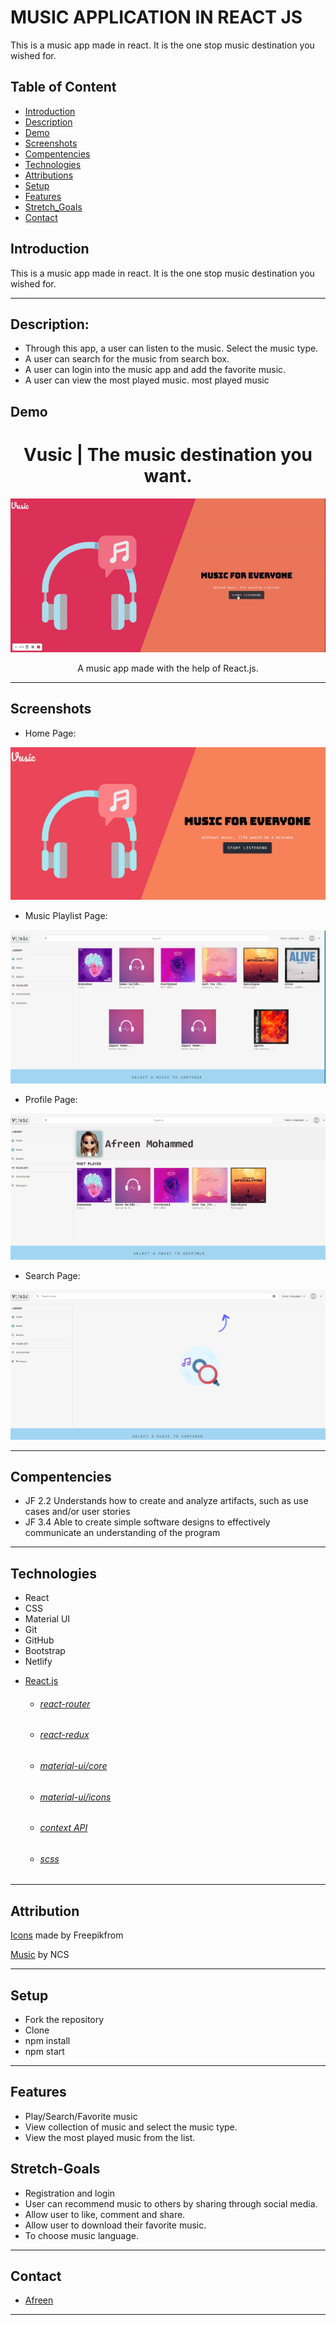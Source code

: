 # MUSIC APPLICATION IN REACT JS

This is a music app made in react. It is the one stop music destination you wished for.

## Table of Content 

* [Introduction](#introduction)
* [Description](#description)
* [Demo](demo)
* [Screenshots](screenshots)
* [Compentencies](#compentencies)
* [Technologies](#technologies)
* [Attributions](attributions)
* [Setup](setup)
* [Features](#features)
* [Stretch_Goals](#stretch-goals)
* [Contact](#contact)

## Introduction 
This is a music app made in react. It is the one stop music destination you wished for.

---

## Description:

- Through this app, a user can listen to the music. Select the music type.
- A user can search for the music from search box.
- A user can login into the music app and add the favorite music.
- A user can view the most played music.
most played music

## Demo

<h1 align="center">
   Vusic | The music destination you want.
</h1>

<div align="center">

![Home Page](./images/music.gif)

 A music app made with the help of React.js.
    
</div>


---


## Screenshots


* Home Page:

![1.png](images/home.jpeg)

* Music Playlist Page:

![2.png](images/pic4.jpg)

* Profile Page:

![3.png](images/pic5.jpg)

* Search Page:

![3.png](images/search.jpg)




---

## Compentencies

* JF 2.2
Understands how to create and analyze artifacts, such as use cases and/or user stories
* JF 3.4
Able to create simple software designs to effectively communicate an understanding of the program


---

## Technologies
- React
- CSS
- Material UI
- Git 
- GitHub 
- Bootstrap
- Netlify

* [React.js](https://reactjs.org/)
    * ###### [react-router](https://github.com/ReactTraining/react-router#readme)
    * ###### [react-redux](https://react-redux.js.org/)
    * ###### [material-ui/core](https://www.npmjs.com/package/@material-ui/core)
    * ###### [material-ui/icons](https://www.npmjs.com/package/@material-ui/icons)
    * ###### [context API](https://reactjs.org/docs/context.html)
    * ###### [scss](https://sass-lang.com/)
   

---

## Attribution
    
[Icons](www.flaticon.com) made by Freepikfrom 

[Music](https://ncs.io/music) by NCS

---

## Setup
- Fork the repository
- Clone 
- npm install 
- npm start

---

## Features
- Play/Search/Favorite music
- View collection of music and select the music type.
- View the most played music from the list.


## Stretch-Goals
- Registration and login
- User can recommend music to others by sharing through social media.
- Allow user to like, comment and share.
- Allow user to download their favorite music.
- To choose music language.



---
                 
## Contact
- [Afreen](https://github.com/afreensafdar)

---




